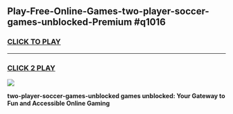 
## Play-Free-Online-Games-two-player-soccer-games-unblocked-Premium #q1016
<h3>
<a href="https://premium.freeplayer.one?title=two-player-soccer-games-unblocked&ref=8M">CLICK TO PLAY</a></h3>
<hr>

<h3>
<a href="https://premium.freeplayer.one?title=two-player-soccer-games-unblocked&ref=8M">CLICK 2 PLAY</a>
  
</h3>

<a href="https://premium.freeplayer.one?title=two-player-soccer-games-unblocked&ref=8M"><img src="https://clearcache.store/games.png"></a>


**two-player-soccer-games-unblocked games unblocked: Your Gateway to Fun and Accessible Online Gaming**
